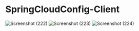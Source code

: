 # SpringCloudConfig-Client

![Screenshot (222)](https://github.com/KamalakannanKKK/SpringCloudConfig-Client/assets/109393676/b9b3a8a4-de00-48ab-9637-19dab22ecb21)
![Screenshot (223)](https://github.com/KamalakannanKKK/SpringCloudConfig-Client/assets/109393676/947745fc-36ad-4ed7-b5ea-0fb1fea6a2a6)
![Screenshot (224)](https://github.com/KamalakannanKKK/SpringCloudConfig-Client/assets/109393676/f2872e50-7979-46df-844f-61b305358426)


